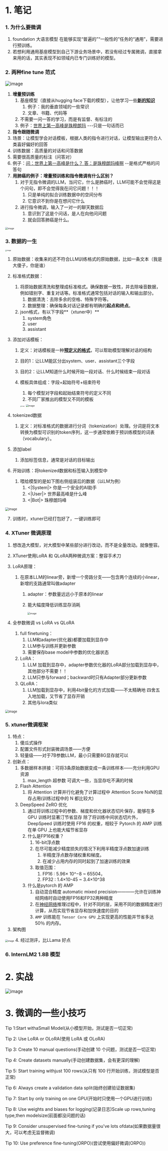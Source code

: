 



# 1. 笔记

### 1. 为什么要微调

1. foundation 大语言模型 在能够实现“普遍的”“一般性的”任务的“通用”，需要进行预训练。
2. 若想利用通用基座模型到自己下游业务场景中，若没有经过专属微调，直接拿来用的话，其实表现不如领域内已专门训练好的模型。 

### 2. 两种fine tune 范式
![image](https://github.com/bubblefu/InternLM_Camp_md/assets/70378994/f0505f42-095c-4be5-8493-64016bbdac3a)

1. **增量预训练**
   1. 基座模型（直接从hugging face下载的模型），让他学习一些<u>**新的知识**</u>
      1. 例子：我的垂直领域的一些常识
      2. 文章、书籍、代码等
   2. 不需要一问一答的学习，而是有监督、有标注的
   3. 例子：<u>世界上第一高峰是珠穆朗玛</u>       ---只是一句话而已
2.  **指令跟随微调**
   1. 场景：让模型学会对话模板，根据人类的指令进行对话，让模型输出更符合人类喜好偏好的回答
   2. 训练数据：高质量的对话和问答数据
   3. 需要很高质量的标注（问答对）
   4. 例子：<u>问：世界上第一高峰是什么？ 答：是珠穆朗玛峰啊</u>          --是格式严格的问答句
3. **用肺癌的例子：增量预训练和指令微调有什么区别？**
   1. 对于无指令微调的LLM，当问它，什么是肺癌时，LLM可能不会觉得这是个问句，即不会觉得我在问它问题！！！
      1. 只是单纯的拟合训练数据中的空间分布
      2. 它意识不到你是在想问它什么
   2. 进行指令微调，输入了一对一的聊天数据后
      1. 意识到了这是个问话，是人在向他问问题
      2. 就会回答肺癌是什么。

<img src="https://github.com/bubblefu/InternLM_Camp_md/assets/70378994/ae79ada9-b337-455a-9052-0a690365264a" alt="image" style="zoom:50%;" />

### 3. 数据的一生

<img src="https://github.com/bubblefu/InternLM_Camp_md/assets/70378994/66ead99f-a822-4c53-84cb-1298e6ada30d" alt="image" style="zoom:33%;" />

1. 原始数据：收集来的还不符合LLM训练格式的原始数据，比如一条文本（我是大傻子，你是谁）

2. 标准格式数据：
   
   1. 将原始数据清洗和整理成标准格式。确保数据一致性，并去除噪音数据，例如错别字、重复对话等。标准格式通常包括对话的输入和输出部分。
      1. 数据清洗：去除多余的空格、特殊字符等。
      2. 数据整理：确保每条对话记录都有明确的**起点和终点**。
   2. json格式，有以下字段**（xtuner中）**
      1. system角色
      2. user
      3. assistant
   
3. 添加对话模板：

   1. 定义：对话模板是一种<u>**预定义的格式**</u>，可以帮助模型理解对话的结构

   2. 目的1：让LLM能区分出system、user、assistant三个字段

   3. 目的2：让LLM知道什么时候开始一段对话、什么时候结束一段对话

   4. 模板具体组成：字段+起始符号+结束符号

      1. 每个模型对字段和起始结束符号的定义不同
      2. 不同厂家推出的模型又不同的模板

      <img src="https://github.com/bubblefu/InternLM_Camp_md/assets/70378994/6087316a-8224-4580-afe9-bbeafa2421c0" alt="image" style="zoom:25%;" />

      <img src="https://github.com/bubblefu/InternLM_Camp_md/assets/70378994/7b329e4e-fb33-4aa5-a5a1-903cb559a03e" alt="image" style="zoom: 50%;" />

4. tokenized数据

   1. 定义：对标准格式的数据进行分词（tokenization）处理。分词是将文本转换为模型可识别的token序列，这一步通常依赖于预训练模型的词表（vocabulary）。

5. 添加label

   1. 添加标签信息，通常是对话的目标输出

6. 开始训练：将tokenized数据和标签输入到模型中

   1. 喂给模型的是如下图右侧组装后的数据（以LM为例）
      1. <|System|>   你是一个安全的AI助手
      2. <|User|>   世界最高峰是什么峰
      3. <|Bot|>  珠穆朗玛峰

<img src="https://github.com/bubblefu/InternLM_Camp_md/assets/70378994/fdbd8e72-0ec4-4dd0-a8b7-d6eae8c1c8a5" alt="image" style="zoom: 67%;" />

7. 训练时，xtuner已经打包好了，一键训练即可



### 4. XTuner 微调原理

1. 想改造大模型，对大模型中某些部分进行改动，而不是全量改动。就像整容。

2. XTuner使用LoRA 和 QLoRA两种微调方案：整容手术刀

3. LoRA原理：

   1. 在原本LLM的linear旁，新增一个旁路分支——包含两个连续的小linear，新增的支路通常叫做adapter

      1. adapter：参数量远远小于原本的linear

      2. 能大幅度降低训练显存消耗

         <img src="https://github.com/bubblefu/InternLM_Camp_md/assets/70378994/615ea2c5-e046-472d-bd66-fb738bbd8030" alt="image" style="zoom:50%;" />



4. 全参数微调   vs  LoRA  vs QLoRA
   1. full finetuning：
      1. LLM和adapter(优化器)都要加载到显存中
      2. LLM参与训练并更新参数
      3. 需要保存base model中参数的优化器状态
   2. LoRA：
      1. LLM 加载到显存中，adapter参数优化器的LoRA部分加载到显存中，其他部分不需要！！
      2. LLM只参与forward；backward时只有Adapter部分更新参数 
   3. QLoRA：
      1. LLM加载到显存中，利用4bit量化的方式加载——不太精确地 四舍五入地加载，又节省了显存开销
      2. 其他与lora类似

<img src="https://github.com/bubblefu/InternLM_Camp_md/assets/70378994/83456a35-36fa-4df9-961e-8169570fe2d5" alt="image" style="zoom:67%;" />

### 5. xtuner微调框架

1. 特点：
   1. 傻瓜式操作
   2. 配置文件形式封装微调场景——方便
   3. 轻量级——对于7B参数LLM，最小只需要8G显存就可以
2. 创新点：
   1. 多数据样本拼接：可将3条原始数据变成一条训练样本——充分利用GPU资源
      1. max_length 超参数 可调大一些，当显存吃不满的时候
   2. Flash Attention 
      1. 将 Attention 计算并行化避免了计算过程中 Attention Score NxN的显存占用(训练过程中的 N 都比较大)
   3. DeepSpeed  ZeRO 优化
      1. 通过将训练过程中的参数、梯度和优化器状态切片保存，能够在多 GPU 训练时显著汀节省显存
         除了将训练中间状态切片外，DeepSpeed 训练时使用 FP16 的权重，相较于 Pytorch 的 AMP 训练在单 GPU 上也能大幅节省显存
      2. 什么是FP16权重？
         1. 16-bit浮点数
         2. 在尽可能减少精度损失的情况下利用半精度浮点数加速训练
            1. 半精度浮点数存储权重和梯度。
            2. 在减少占用内存的同时起到了加速训练的效果
         3. 取值范围：
            1. FP16 : 5.96× 10^−8 ~ 65504，
            2. FP32 : 1.4×10-45 ~ 3.4×10^38
      3. 什么是pytorch 的 AMP
         1. 自动混合精度 automatic mixed precision————允许在训练神经网络时自动使用FP16和FP32两种精度
         2. 在[神经网络](https://so.csdn.net/so/search?q=神经网络&spm=1001.2101.3001.7020)推理过程中，针对不同的层，采用不同的数据精度进行计算，从而实现节省显存和加快速度的目的
         3. `AMP` 训练能在 `Tensor Core GPU` 上实现更高的性能并节省多达 50％ 的内存。
3. 架构图
  <img src="https://github.com/bubblefu/InternLM_Camp_md/assets/70378994/0841a450-f87d-42af-909e-1cf1e4545283" alt="image" style="zoom: 50%;" />
4. 经过测评，比LLama 好点

### 6. InternLM2 1.8B 模型

# 2. 实战

![image](https://github.com/bubblefu/InternLM_Camp_md/assets/70378994/2d86cada-8d6d-4eca-bc95-90f8ed17d75a)

# 3. 微调的一些小技巧


Tip 1:Start withaSmall Model(从小模型开始，测试是否一切正常)

Tip 2: Use LoRA or OLoRA(使用 LoRA 或 OLoRA)

Tip 3: Create 10 manual questions(手动创建 10 个问题，测试是否一切正常)

Tip 4: Create datasets manually(手动创建数据集，会有更深的理解)

Tip 5: Start training withjust 100 rows(从只有 100 行开始训练，测试模型是否正常)

Tip 6: Always create a validation data split(始终创建验证数据集)

Tip 7: Start by only training on one GPU(开始时只使用一个GPU进行训练)

Tip 8: Use weights and biases for logging(记录日志)Scale up rows,tuning type,then modelsize(前面都没问题的话)

Tip 9: Consider unsupervised fine-tuning if you've lots ofdata(如果数据量很大，可以考虑无监督微调)

Tip 10: Use preference fine-tuning(ORPO)(尝试使用偏好微调(ORPO))
